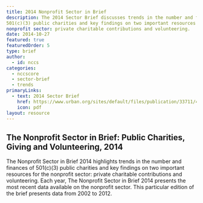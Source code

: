 ```yaml
---
title: 2014 Nonprofit Sector in Brief
description: The 2014 Sector Brief discusses trends in the number and finances of 
501(c)(3) public charities and key findings on two important resources for the
nonprofit sector: private charitable contributions and volunteering.
date: 2014-10-27
featured: true
featuredOrder: 5
type: brief
author:
  - id: nccs
categories:
  - nccscore
  - sector-brief
  - trends
primaryLinks:
  - text: 2014 Sector Brief
    href: https://www.urban.org/sites/default/files/publication/33711/413277-The-Nonprofit-Sector-in-Brief--.PDF
    icon: pdf
layout: resource
---
```



## The Nonprofit Sector in Brief: Public Charities, Giving and Volunteering, 2014

The Nonprofit Sector in Brief 2014 highlights trends in the number and finances of 501(c)(3) public charities and key findings on two important resources for the nonprofit sector: private charitable contributions and volunteering. Each year, The Nonprofit Sector in Brief 2014 presents the most recent data available on the nonprofit sector. This particular edition of the brief presents data from 2002 to 2012.
